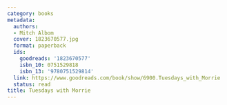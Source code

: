 ```yaml
---
category: books
metadata:
  authors:
  - Mitch Albom
  cover: 1823670577.jpg
  format: paperback
  ids:
    goodreads: '1823670577'
    isbn_10: 0751529818
    isbn_13: '9780751529814'
  link: https://www.goodreads.com/book/show/6900.Tuesdays_with_Morrie
  status: read
title: Tuesdays with Morrie
---
```

